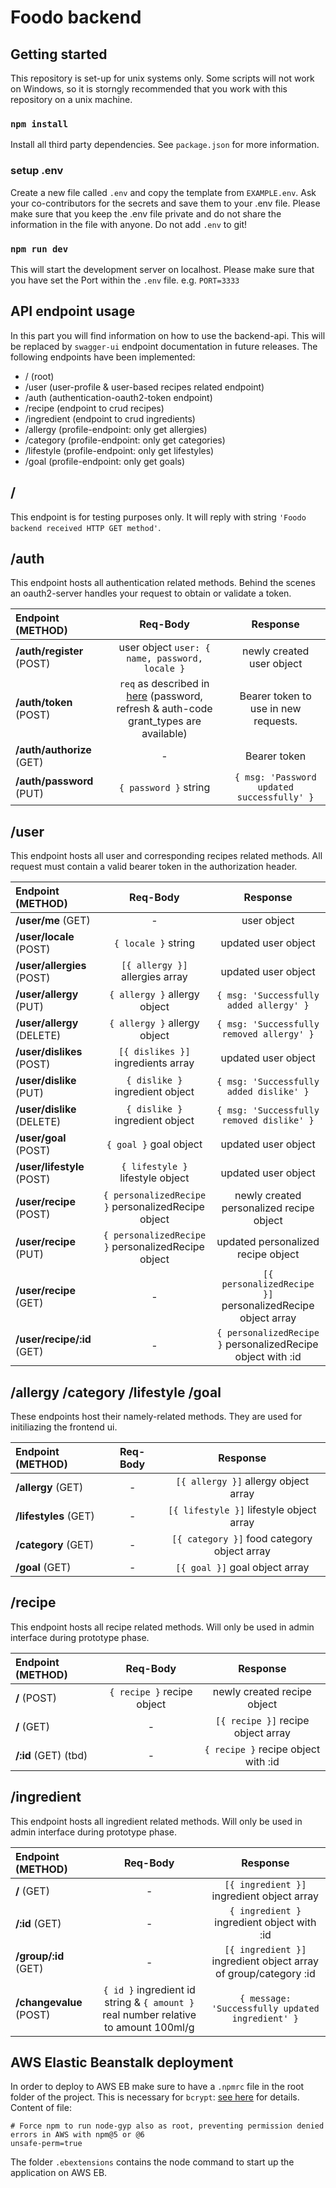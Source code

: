 # Foodo backend

## Getting started

This repository is set-up for unix systems only. Some scripts will not work on Windows, so it is storngly recommended that you work with this repository on a unix machine.

### `npm install`

Install all third party dependencies. See `package.json` for more information.

### setup .env

Create a new file called `.env` and copy the template from `EXAMPLE.env`. Ask your co-contributors for the secrets and save them to your .env file. Please make sure that you keep the .env file private and do not share the information in the file with anyone. Do not add `.env` to git! 

### `npm run dev`

This will start the development server on localhost. Please make sure that you have set the Port within the `.env` file. e.g. `PORT=3333`

## API endpoint usage
In this part you will find information on how to use the backend-api. This will be replaced by `swagger-ui` endpoint documentation in future releases.
The following endpoints have been implemented:

- / (root)
- /user (user-profile & user-based recipes related endpoint)
- /auth (authentication-oauth2-token endpoint)
- /recipe (endpoint to crud recipes)
- /ingredient (endpoint to crud ingredients)
- /allergy (profile-endpoint: only get allergies)
- /category (profile-endpoint: only get categories)
- /lifestyle (profile-endpoint: only get lifestyles)
- /goal (profile-endpoint: only get goals)

## / 
This endpoint is for testing purposes only. It will reply with string `'Foodo backend received HTTP GET method'`.

## /auth
This endpoint hosts all authentication related methods. Behind the scenes an oauth2-server handles your request to obtain or validate a token. 

| Endpoint (METHOD)     | Req-Body     | Response  |
| :------------------------------- | :----: | :-----:|
| **/auth/register** (POST)  | user object `user: { name, password, locale }`      |   newly created user object      |
| **/auth/token** (POST)  | `req` as described in [here](https://tools.ietf.org/html/rfc6749.html) (password, refresh & auth-code grant_types are available)  | Bearer token to use in new requests.     |
| **/auth/authorize** (GET) |   -   |    Bearer token     |
| **/auth/password** (PUT) |   `{ password }` string   |    `{ msg: 'Password updated successfully' }`     |

## /user
This endpoint hosts all user and corresponding recipes related methods. All request must contain a valid bearer token in the authorization header.

| Endpoint (METHOD)        | Req-Body     | Response  |
| :------------------------------- | :----: | :-----:|
| **/user/me** (GET)  |  - |   user object      |
| **/user/locale** (POST)  |  `{ locale }` string  |  updated user object    |
| **/user/allergies** (POST) |   `[{ allergy }]` allergies array   |    updated user object     |
| **/user/allergy** (PUT) |   `{ allergy }` allergy object   |    `{ msg: 'Successfully added allergy' }`   |
| **/user/allergy** (DELETE) |   `{ allergy }` allergy object   |    `{ msg: 'Successfully removed allergy' }`   |
| **/user/dislikes** (POST) |   `[{ dislikes }]` ingredients array   |    updated user object     |
| **/user/dislike** (PUT) |   `{ dislike }` ingredient object   |    `{ msg: 'Successfully added dislike' }`   |
| **/user/dislike** (DELETE) |   `{ dislike }` ingredient object   |    `{ msg: 'Successfully removed dislike' }`   |
| **/user/goal** (POST)  |  `{ goal }` goal object  |  updated user object    |
| **/user/lifestyle** (POST)  |  `{ lifestyle }` lifestyle object  |  updated user object    |
| **/user/recipe** (POST)  |  `{ personalizedRecipe }` personalizedRecipe object  |  newly created personalized recipe object    |
| **/user/recipe** (PUT)  |  `{ personalizedRecipe }` personalizedRecipe object  |  updated personalized recipe object    |
| **/user/recipe** (GET)  |  -  |  `[{ personalizedRecipe }]` personalizedRecipe object array    |
| **/user/recipe/:id** (GET)  |  -  |  `{ personalizedRecipe }` personalizedRecipe object with :id  |

## /allergy /category /lifestyle /goal
These endpoints host their namely-related methods. They are used for initiliazing the frontend ui.

| Endpoint (METHOD)        | Req-Body     | Response  |
| :------------------------------- | :----: | :-----:|
| **/allergy** (GET)  |  - |   `[{ allergy }]` allergy object array      |
| **/lifestyles** (GET)  |  -  |  `[{ lifestyle }]` lifestyle object array   |
 | **/category** (GET)  |  -  | `[{ category }]` food category object array    |
 | **/goal** (GET)  |  -  |  `[{ goal }]` goal object array    |

## /recipe
This endpoint hosts all recipe related methods. Will only be used in admin interface during prototype phase.

| Endpoint (METHOD)        | Req-Body     | Response  |
| :------------------------------- | :----: | :-----:|
| **/** (POST)  |  `{ recipe }` recipe object  |  newly created recipe object    |
| **/** (GET)  |  -  |  `[{ recipe }]` recipe object array    |
| **/:id** (GET) (tbd)  |  -  |  `{ recipe }` recipe object with :id    | 

## /ingredient
This endpoint hosts all ingredient related methods. Will only be used in admin interface during prototype phase.

| Endpoint (METHOD)        | Req-Body     | Response  |
| :------------------------------- | :----: | :-----:|
| **/** (GET)  |  -  |  `[{ ingredient }]` ingredient object array    |
| **/:id** (GET)  |  -  |  `{ ingredient }` ingredient object with :id    | 
| **/group/:id** (GET)  |  -  |  `[{ ingredient }]` ingredient object array of group/category :id    |
| **/changevalue** (POST)  |  `{ id }` ingredient id string & `{ amount }` real number relative to amount 100ml/g   |  `{ message: 'Successfully updated ingredient' }`    |

## AWS Elastic Beanstalk deployment
In order to deploy to AWS EB make sure to have a `.npmrc` file in the root folder of the project. This is necessary for `bcrypt`: [see here](https://github.com/kelektiv/node.bcrypt.js/wiki/Installation-Instructions) for details.
Content of file:
```
# Force npm to run node-gyp also as root, preventing permission denied errors in AWS with npm@5 or @6
unsafe-perm=true

```
The folder `.ebextensions` contains the node command to start up the application on AWS EB.


